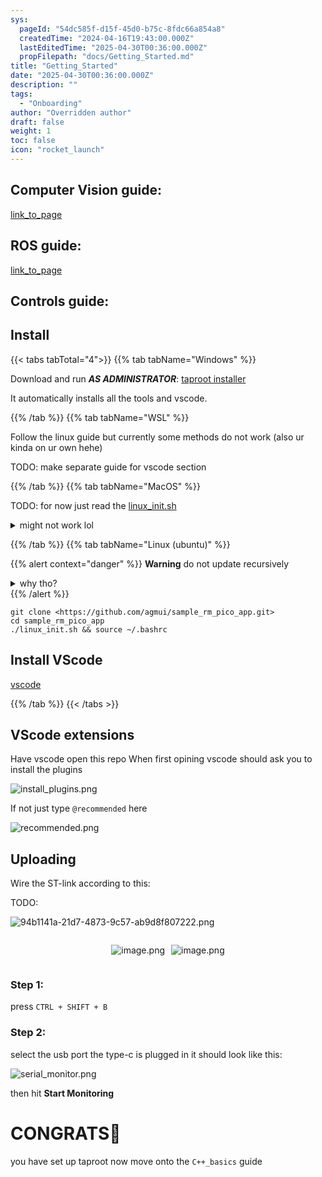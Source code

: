 ```yaml
---
sys:
  pageId: "54dc585f-d15f-45d0-b75c-8fdc66a854a8"
  createdTime: "2024-04-16T19:43:00.000Z"
  lastEditedTime: "2025-04-30T00:36:00.000Z"
  propFilepath: "docs/Getting_Started.md"
title: "Getting_Started"
date: "2025-04-30T00:36:00.000Z"
description: ""
tags:
  - "Onboarding"
author: "Overridden author"
draft: false
weight: 1
toc: false
icon: "rocket_launch"
---
```


## Computer Vision guide:

[link_to_page](86d45bc0-388b-4d26-8848-44f255f73d0e)

## ROS guide:

[link_to_page](3c76c1de-ec8f-46d6-8b0a-294005edc2d5)

## Controls guide:

## Install

{{< tabs tabTotal="4">}}
{{% tab tabName="Windows" %}}

Download and run _**AS ADMINISTRATOR**_: [taproot installer](https://github.com/Thornbots/TeachingFreshies/releases/tag/1.0)

It automatically installs all the tools and vscode.

{{% /tab %}}
{{% tab tabName="WSL" %}}

Follow the linux guide but currently some methods do not work (also ur kinda on ur own hehe)

TODO: make separate guide for vscode section

{{% /tab %}}
{{% tab tabName="MacOS" %}}

TODO: for now just read the [linux_init.sh](https://github.com/agmui/sample_rm_pico_app/blob/main/linux_init.sh)

<details>
<summary>might not work lol</summary>

`brew install libusb pkg-config`

Next install: [vscode](https://code.visualstudio.com/Download)

</details>

{{% /tab %}}
{{% tab tabName="Linux (ubuntu)" %}}

{{% alert context="danger" %}}
**Warning** do not update recursively
<details>
<summary>why tho?</summary>
There are some submodules that may go on for a while (like tinyusb) and I highly
recommend you don't need to get them.
If you want to see what submodules I update just look in `linux_init.sh`
</details>
{{% /alert %}}

```shell
git clone <https://github.com/agmui/sample_rm_pico_app.git>
cd sample_rm_pico_app
./linux_init.sh && source ~/.bashrc
```

## Install VScode

[vscode](https://code.visualstudio.com/Download)

{{% /tab %}}
{{< /tabs >}}

## VScode extensions

Have vscode open this repo
When first opining vscode should ask you to install the plugins

![install_plugins.png](https://prod-files-secure.s3.us-west-2.amazonaws.com/d518164a-d88e-44d1-a4ee-3adb3bd8bce0/89bd30f0-1825-4e77-867b-0a41ce370880/install_plugins.png?X-Amz-Algorithm=AWS4-HMAC-SHA256&X-Amz-Content-Sha256=UNSIGNED-PAYLOAD&X-Amz-Credential=ASIAZI2LB466XZC3D5BH%2F20250707%2Fus-west-2%2Fs3%2Faws4_request&X-Amz-Date=20250707T091235Z&X-Amz-Expires=3600&X-Amz-Security-Token=IQoJb3JpZ2luX2VjEGYaCXVzLXdlc3QtMiJIMEYCIQCwTsDE4B9c3l2c%2B9%2BfsolGM5a%2F0%2Bo45omSMQrbBGkdUQIhAIhnLw%2BChoQ6C%2FQwCbX%2BimKpcQGzcNjOqXOtfZadwrnTKv8DCG8QABoMNjM3NDIzMTgzODA1IgyNewgiXbs4Caye1X4q3APHBPJvBNSnTgGBd3eibs%2F0wpj8nGY7oKlTpbaePNZxd3pVSIV9K8%2BjIbufGme7nDhx4msbljHWzNHZZNbp139S8f05YJ15uloWh8cpiVhQYC1aTD1U3l5Mc4xTxQJUnV0PqtN9qdWu0eF37IO49clrGEGBwcrPL%2FvvbYQA52U0ZsCaU4MQUKir%2BjX5DvOsj4EXblVtzrGPo5Mcs%2FQ79sXGfFzaPSSisuVX7e3s7bif%2FgCCQTERMkpaLkfa3G0RIntLgaZ8%2BE3gMuCjysSXMosr%2Bg7w2YuYVSw5E9rbxkkEoha76ZJ2mRvJEtIVyCL%2F0ASAv%2Fx5j6Itd0uPIfA80kWGy20dqXufbpviliWSrf4N63ob4gfXMr%2Fp%2BfdrV8Ja0KBEeeVQvKJqZJUuv4pQ0XAx4QoJurzSy%2FuFkP9E6%2FpQNcqzK7TRenAt6QT1Z2fOLpOREsH7pPSrKg%2Fjbl0SKJkYzGmmZT3aykcaGku%2BOJ6iKH5Wi19dTDd4R0SlwCgfcP1XC2WrCXr3UVbUKksevv9bvnTLW9xBKlMkUYcy0GbQlp9nsXUWmWmI%2BpnEfq0hIhU1CgGBQ3r23x4At9dcc4jOXYltXWkTnmX%2F38ZLLRPSPloL%2BhKJLQ1przNsbjDduq3DBjqkAc8R6Of0nUscdnypB%2BOaPd%2BUuNL%2B1IHnTHqZDTSJ7pUp75BQITsT%2BLo6mmPDfWqXm8q%2BlNrMbHfQNml2djSbDdM9QhhcjkD%2B4AmWI8GAVchC6Evsc5QUWVWm1ZcF4XrjOR8ClN4OAQpd1tPpMB2%2Bw2qjuxNWJMtUNY8tUWGsGZqaVBHzgS7HIHcWmYYGNvRaywDx%2BtJGHb8kZ9TwOiDOxDEhyJ0W&X-Amz-Signature=0fc8b77728ca21aab43c1099121813be54991a222abeaa975dbc147a897f32cb&X-Amz-SignedHeaders=host&x-amz-checksum-mode=ENABLED&x-id=GetObject)

If not just type `@recommended` here  

![recommended.png](https://prod-files-secure.s3.us-west-2.amazonaws.com/d518164a-d88e-44d1-a4ee-3adb3bd8bce0/61e661e9-5d85-4dfc-be0d-8d2097a5e793/recommended.png?X-Amz-Algorithm=AWS4-HMAC-SHA256&X-Amz-Content-Sha256=UNSIGNED-PAYLOAD&X-Amz-Credential=ASIAZI2LB466XZC3D5BH%2F20250707%2Fus-west-2%2Fs3%2Faws4_request&X-Amz-Date=20250707T091235Z&X-Amz-Expires=3600&X-Amz-Security-Token=IQoJb3JpZ2luX2VjEGYaCXVzLXdlc3QtMiJIMEYCIQCwTsDE4B9c3l2c%2B9%2BfsolGM5a%2F0%2Bo45omSMQrbBGkdUQIhAIhnLw%2BChoQ6C%2FQwCbX%2BimKpcQGzcNjOqXOtfZadwrnTKv8DCG8QABoMNjM3NDIzMTgzODA1IgyNewgiXbs4Caye1X4q3APHBPJvBNSnTgGBd3eibs%2F0wpj8nGY7oKlTpbaePNZxd3pVSIV9K8%2BjIbufGme7nDhx4msbljHWzNHZZNbp139S8f05YJ15uloWh8cpiVhQYC1aTD1U3l5Mc4xTxQJUnV0PqtN9qdWu0eF37IO49clrGEGBwcrPL%2FvvbYQA52U0ZsCaU4MQUKir%2BjX5DvOsj4EXblVtzrGPo5Mcs%2FQ79sXGfFzaPSSisuVX7e3s7bif%2FgCCQTERMkpaLkfa3G0RIntLgaZ8%2BE3gMuCjysSXMosr%2Bg7w2YuYVSw5E9rbxkkEoha76ZJ2mRvJEtIVyCL%2F0ASAv%2Fx5j6Itd0uPIfA80kWGy20dqXufbpviliWSrf4N63ob4gfXMr%2Fp%2BfdrV8Ja0KBEeeVQvKJqZJUuv4pQ0XAx4QoJurzSy%2FuFkP9E6%2FpQNcqzK7TRenAt6QT1Z2fOLpOREsH7pPSrKg%2Fjbl0SKJkYzGmmZT3aykcaGku%2BOJ6iKH5Wi19dTDd4R0SlwCgfcP1XC2WrCXr3UVbUKksevv9bvnTLW9xBKlMkUYcy0GbQlp9nsXUWmWmI%2BpnEfq0hIhU1CgGBQ3r23x4At9dcc4jOXYltXWkTnmX%2F38ZLLRPSPloL%2BhKJLQ1przNsbjDduq3DBjqkAc8R6Of0nUscdnypB%2BOaPd%2BUuNL%2B1IHnTHqZDTSJ7pUp75BQITsT%2BLo6mmPDfWqXm8q%2BlNrMbHfQNml2djSbDdM9QhhcjkD%2B4AmWI8GAVchC6Evsc5QUWVWm1ZcF4XrjOR8ClN4OAQpd1tPpMB2%2Bw2qjuxNWJMtUNY8tUWGsGZqaVBHzgS7HIHcWmYYGNvRaywDx%2BtJGHb8kZ9TwOiDOxDEhyJ0W&X-Amz-Signature=d6aa96de937a05569ee988095cf104189e4a2dca490685fc1c3a4cb5cfb05f3a&X-Amz-SignedHeaders=host&x-amz-checksum-mode=ENABLED&x-id=GetObject)

## Uploading

Wire the ST-link according to this:

TODO:

![94b1141a-21d7-4873-9c57-ab9d8f807222.png](https://prod-files-secure.s3.us-west-2.amazonaws.com/d518164a-d88e-44d1-a4ee-3adb3bd8bce0/e5fad17d-ab82-4300-9f4c-505ab4b1202c/94b1141a-21d7-4873-9c57-ab9d8f807222.png?X-Amz-Algorithm=AWS4-HMAC-SHA256&X-Amz-Content-Sha256=UNSIGNED-PAYLOAD&X-Amz-Credential=ASIAZI2LB466XZC3D5BH%2F20250707%2Fus-west-2%2Fs3%2Faws4_request&X-Amz-Date=20250707T091235Z&X-Amz-Expires=3600&X-Amz-Security-Token=IQoJb3JpZ2luX2VjEGYaCXVzLXdlc3QtMiJIMEYCIQCwTsDE4B9c3l2c%2B9%2BfsolGM5a%2F0%2Bo45omSMQrbBGkdUQIhAIhnLw%2BChoQ6C%2FQwCbX%2BimKpcQGzcNjOqXOtfZadwrnTKv8DCG8QABoMNjM3NDIzMTgzODA1IgyNewgiXbs4Caye1X4q3APHBPJvBNSnTgGBd3eibs%2F0wpj8nGY7oKlTpbaePNZxd3pVSIV9K8%2BjIbufGme7nDhx4msbljHWzNHZZNbp139S8f05YJ15uloWh8cpiVhQYC1aTD1U3l5Mc4xTxQJUnV0PqtN9qdWu0eF37IO49clrGEGBwcrPL%2FvvbYQA52U0ZsCaU4MQUKir%2BjX5DvOsj4EXblVtzrGPo5Mcs%2FQ79sXGfFzaPSSisuVX7e3s7bif%2FgCCQTERMkpaLkfa3G0RIntLgaZ8%2BE3gMuCjysSXMosr%2Bg7w2YuYVSw5E9rbxkkEoha76ZJ2mRvJEtIVyCL%2F0ASAv%2Fx5j6Itd0uPIfA80kWGy20dqXufbpviliWSrf4N63ob4gfXMr%2Fp%2BfdrV8Ja0KBEeeVQvKJqZJUuv4pQ0XAx4QoJurzSy%2FuFkP9E6%2FpQNcqzK7TRenAt6QT1Z2fOLpOREsH7pPSrKg%2Fjbl0SKJkYzGmmZT3aykcaGku%2BOJ6iKH5Wi19dTDd4R0SlwCgfcP1XC2WrCXr3UVbUKksevv9bvnTLW9xBKlMkUYcy0GbQlp9nsXUWmWmI%2BpnEfq0hIhU1CgGBQ3r23x4At9dcc4jOXYltXWkTnmX%2F38ZLLRPSPloL%2BhKJLQ1przNsbjDduq3DBjqkAc8R6Of0nUscdnypB%2BOaPd%2BUuNL%2B1IHnTHqZDTSJ7pUp75BQITsT%2BLo6mmPDfWqXm8q%2BlNrMbHfQNml2djSbDdM9QhhcjkD%2B4AmWI8GAVchC6Evsc5QUWVWm1ZcF4XrjOR8ClN4OAQpd1tPpMB2%2Bw2qjuxNWJMtUNY8tUWGsGZqaVBHzgS7HIHcWmYYGNvRaywDx%2BtJGHb8kZ9TwOiDOxDEhyJ0W&X-Amz-Signature=d53328feff886c62da61e63c24875fd91a36bb9f6df7dac3dbbc9e13816ec62f&X-Amz-SignedHeaders=host&x-amz-checksum-mode=ENABLED&x-id=GetObject)

<div style="display: flex;flex-direction: row; column-gap:10px; max-width: 630px;justify-content: center;">
<div>

![image.png](https://prod-files-secure.s3.us-west-2.amazonaws.com/d518164a-d88e-44d1-a4ee-3adb3bd8bce0/210ecb78-1116-4d7b-b9b7-2292f66fa2c2/image.png?X-Amz-Algorithm=AWS4-HMAC-SHA256&X-Amz-Content-Sha256=UNSIGNED-PAYLOAD&X-Amz-Credential=ASIAZI2LB4667CGOXT2Q%2F20250707%2Fus-west-2%2Fs3%2Faws4_request&X-Amz-Date=20250707T091237Z&X-Amz-Expires=3600&X-Amz-Security-Token=IQoJb3JpZ2luX2VjEGYaCXVzLXdlc3QtMiJHMEUCIQD0y%2B83wls0A1sFcqMPJbO7hKSb6Snj6Tei%2F4fYh9oWSAIgF%2BjvX%2FlQd3MA4c2oT7qcgHCZlnxOogiKXflokYyKg60q%2FwMIbxAAGgw2Mzc0MjMxODM4MDUiDEyRVhz259ULFNZ5ZircA%2FpiKh5ryI2d8G%2F3qdMA0CP65DoK%2Buc7mN0U3i%2BQ%2FhKSrAYU6z3tT1zAHj3UQSsBsdV%2BSK5YpdZHZqYxz90BmSPq6wQbtHuBCSzyy5lIu8Qm7WhjzcGfDmi52yIz%2BNnbLQ0sbTVN4BizGV4%2B%2BlDEpjasIh69MAEqPH%2Bqktmh0xmQXHGLFQoBeKzIPLGpCYd0HJCNW%2BmtH2c78wNjFb0li23Wn7SzmGtzuaJe0Z%2B20xehSi%2BiSaDJkv0Zgr0s3Kc770c1si5O5aaY8SAk7GqjUq%2Ft0voVgEMt7oWhHAEHRxOYGZ1rtJpDgtcnInZbhFU6YEzaJH1PR%2BPi25KFn50kXc8C04kDbyuaP1kBoP%2BP3yaty%2BPMcsuUyn36QZT9Vy1ZQgxBC66obe8T4%2F1WpIUKngmm26PipoORpWZqZojJPnGFE%2F5xBQjt80OU%2BOTO1vo9wOwA4gg3ybf22wHvPBreHHPTgE5kx%2BgA51Dy2UUUdhD8CsshHmjZsghYQkAGU0Rj2TA6mFwrH8exxisTakVId5UYSCq5Ik5hIo5PhvBREHjE8eczVTjVFy14Fw4EHO0qfB4AH0LNLExo6nO6huN0pWfekKC0k4SorBF6BWd2TD%2B9i5Y5yHIlUeMrLoM4MLjBrcMGOqUB8JAz2LDlVPNsP0hA9qT7Qe2rW4sr%2F61MspQ6EglxvrywX%2Fste%2FdlHrvgHUhSzCpqVqchtxpn2hnFyr7Ya9yh%2BXyDYSOieHYo29HfQwpWeyzKCRBTvXWaDdkHWyoQMCUik0mVkEOpAAXnungNsVEhtKMnKovvpnCFtiIaLGB6Jwkhy6rZVaqDbv1v3u%2Be8bmLreAwhR%2BdbqZkP9%2FNtRveR3X1J1dO&X-Amz-Signature=679d91528b4be00382763f37acaaf4176d99f2b1e07b57c245f3a249094ce508&X-Amz-SignedHeaders=host&x-amz-checksum-mode=ENABLED&x-id=GetObject)

</div>
<div>

![image.png](https://prod-files-secure.s3.us-west-2.amazonaws.com/d518164a-d88e-44d1-a4ee-3adb3bd8bce0/33a0fd0f-8ca6-4a86-8e09-26e95ded1fff/image.png?X-Amz-Algorithm=AWS4-HMAC-SHA256&X-Amz-Content-Sha256=UNSIGNED-PAYLOAD&X-Amz-Credential=ASIAZI2LB466QVXHMZ3U%2F20250707%2Fus-west-2%2Fs3%2Faws4_request&X-Amz-Date=20250707T091237Z&X-Amz-Expires=3600&X-Amz-Security-Token=IQoJb3JpZ2luX2VjEGUaCXVzLXdlc3QtMiJGMEQCIA1Se4oH74V%2FjeYuSNPdXdLdITtgufqFnlxZYkLqqcbgAiB2amMRF94B6NOW9590%2Fco0WEixw%2Bh%2BEozM%2FBP%2BFCzyfSr%2FAwhuEAAaDDYzNzQyMzE4MzgwNSIMqxnHOmYKCWtAKa4mKtwDxnxX3l%2FHxkbrVr7prhQXKH8jAw906WddWCYz35cx1j%2B0%2FEfcjY5O%2FaBTUKMDcx6da%2BvvD8K6lfebpKkHCfP3WytiHPIsrP1Zq9tBDkJ2CkHG0YtyXNfHnMGlqsHujKXwnI17lQK1bEd0rD36zkpY0X7oYbq2Ug1BRxSj6o66DxKz3PpXQJLqgE4SECS8GzslUXkTd3Jmn70ow9haFeI6HScFH0uMbD2i%2Fe91RR%2BdE%2BvDelF7qfy315xLcbNDEgPqyxL5NSxLwZRVLNn9BOf2enr%2FOH84J6grWUsuRcJ1ezprdH4hMeTmcLLozTIJ15ATmMRuwenNoTMpVKZiPgrfrmH5v6srXaofX7ueP0X9PCS1aA3T95borPwDzqp4VIVrlBru6EvzsqsKlkrULokzOEwUY7mvFnRxx%2BRSPXhCTB8Yb0bgngAP5uRvDaqyh6NoragPNHiF4KNmVQYUnoEkCjun7hoDn0TtpMLAp%2BGIeQDcsW%2BTFBfiP4UBWekCWJFT%2Bfjhp5H8bIWqAgqxiZqe%2FBcErnf%2FlVjitgTYtgxpN5cfW2P3GdzZyf%2BXLWkxahbebMiy%2BAgMfefJN27h8QOvT6sKTgUCENuPmF51ZM%2FmP0PBsixxoZ%2B7ig4EI%2BEwi62twwY6pgEFNGV6KfBmUZkJ3u8MHnKVczYphA1hEtnYu4v6S5OggF2ocgywFVziwzzZfdni4%2Be%2BGwEF9yOZ2ppFbxZ%2BuG6Iizu1zhU0Tbws2RbRAYf6WIGbp%2F5zQ5Ab0vM4BFp7xqWe1bTKqJ9nDFtHFbFsMTKAzRwllWhnKt7dYYAb6r7rUa5c%2BUBKuOvXmGtZrglBWxVLX5NOQyInh9usHZVlFWO0IAL7raTu&X-Amz-Signature=419d6bcf4cf1f5d1436c7a89eed5b69785c6fd812ad22a89973e034745967002&X-Amz-SignedHeaders=host&x-amz-checksum-mode=ENABLED&x-id=GetObject)

</div>
</div>

### Step 1:

press `CTRL + SHIFT + B`

### Step 2:

select the usb port the type-c is plugged in it should look like this:

![serial_monitor.png](https://prod-files-secure.s3.us-west-2.amazonaws.com/d518164a-d88e-44d1-a4ee-3adb3bd8bce0/f03f4774-05d4-4393-b6a0-d5efb6d315ab/serial_monitor.png?X-Amz-Algorithm=AWS4-HMAC-SHA256&X-Amz-Content-Sha256=UNSIGNED-PAYLOAD&X-Amz-Credential=ASIAZI2LB466XZC3D5BH%2F20250707%2Fus-west-2%2Fs3%2Faws4_request&X-Amz-Date=20250707T091235Z&X-Amz-Expires=3600&X-Amz-Security-Token=IQoJb3JpZ2luX2VjEGYaCXVzLXdlc3QtMiJIMEYCIQCwTsDE4B9c3l2c%2B9%2BfsolGM5a%2F0%2Bo45omSMQrbBGkdUQIhAIhnLw%2BChoQ6C%2FQwCbX%2BimKpcQGzcNjOqXOtfZadwrnTKv8DCG8QABoMNjM3NDIzMTgzODA1IgyNewgiXbs4Caye1X4q3APHBPJvBNSnTgGBd3eibs%2F0wpj8nGY7oKlTpbaePNZxd3pVSIV9K8%2BjIbufGme7nDhx4msbljHWzNHZZNbp139S8f05YJ15uloWh8cpiVhQYC1aTD1U3l5Mc4xTxQJUnV0PqtN9qdWu0eF37IO49clrGEGBwcrPL%2FvvbYQA52U0ZsCaU4MQUKir%2BjX5DvOsj4EXblVtzrGPo5Mcs%2FQ79sXGfFzaPSSisuVX7e3s7bif%2FgCCQTERMkpaLkfa3G0RIntLgaZ8%2BE3gMuCjysSXMosr%2Bg7w2YuYVSw5E9rbxkkEoha76ZJ2mRvJEtIVyCL%2F0ASAv%2Fx5j6Itd0uPIfA80kWGy20dqXufbpviliWSrf4N63ob4gfXMr%2Fp%2BfdrV8Ja0KBEeeVQvKJqZJUuv4pQ0XAx4QoJurzSy%2FuFkP9E6%2FpQNcqzK7TRenAt6QT1Z2fOLpOREsH7pPSrKg%2Fjbl0SKJkYzGmmZT3aykcaGku%2BOJ6iKH5Wi19dTDd4R0SlwCgfcP1XC2WrCXr3UVbUKksevv9bvnTLW9xBKlMkUYcy0GbQlp9nsXUWmWmI%2BpnEfq0hIhU1CgGBQ3r23x4At9dcc4jOXYltXWkTnmX%2F38ZLLRPSPloL%2BhKJLQ1przNsbjDduq3DBjqkAc8R6Of0nUscdnypB%2BOaPd%2BUuNL%2B1IHnTHqZDTSJ7pUp75BQITsT%2BLo6mmPDfWqXm8q%2BlNrMbHfQNml2djSbDdM9QhhcjkD%2B4AmWI8GAVchC6Evsc5QUWVWm1ZcF4XrjOR8ClN4OAQpd1tPpMB2%2Bw2qjuxNWJMtUNY8tUWGsGZqaVBHzgS7HIHcWmYYGNvRaywDx%2BtJGHb8kZ9TwOiDOxDEhyJ0W&X-Amz-Signature=6fe013cef00b36476331787fb11613af29f554d2b585ade7168cceac193d4608&X-Amz-SignedHeaders=host&x-amz-checksum-mode=ENABLED&x-id=GetObject)

then hit **Start Monitoring**

# CONGRATS🎉

you have set up taproot now move onto the `C++_basics` guide
